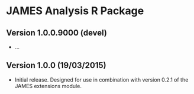 JAMES Analysis R Package
========================

Version 1.0.0.9000 (devel)
--------------------------

 - ...

Version 1.0.0 (19/03/2015)
--------------------------

 - Initial release. Designed for use in combination with version 0.2.1 of the JAMES extensions module.


